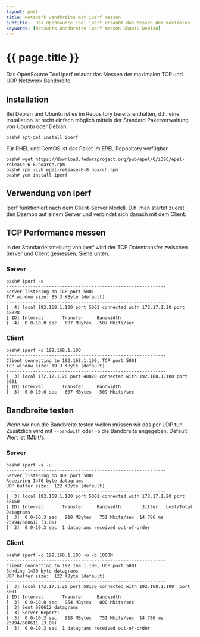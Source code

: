 ```yaml
---
layout: post
title: Netzwerk Bandbreite mit iperf messen
subtitle:  Das OpenSource Tool iperf erlaubt das Messen der maximalen TCP und UDP Netzwerk Bandbreite. Bei Debian und Ubuntu ist es im Repository bereits enthalten.
keywords: [Netzwerk Bandbreite iperf messen Ubuntu Debian]
---
```

# {{ page.title }}

Das OpenSource Tool iperf erlaubt das Messen der maximalen TCP und UDP Netzwerk Bandbreite.

## Installation

Bei Debian und Ubuntu ist es im Repository bereits enthalten, d.h. eine Installation ist recht einfach möglich mittels der Standard Paketverwaltung von Ubuntu oder Debian.

```
bash# apt-get install iperf
```
Für RHEL und CentOS ist das Paket im EPEL Repository verfügbar.

```
bash# wget https://download.fedoraproject.org/pub/epel/6/i386/epel-release-6-8.noarch.rpm
bash# rpm -ivh epel-release-6-8.noarch.rpm
bash# yum install iperf
```

## Verwendung von iperf

Iperf funktioniert nach dem Client-Server Modell. D.h. man startet zuerst den Daemon auf einem Server und verbindet sich danach mit dem Client.

## TCP Performance messen

In der Standardeisntellung von iperf wird der TCP Datentransfer zwischen Server und Client gemessen. Siehe unten.

### Server

```
bash# iperf -s
------------------------------------------------------------
Server listening on TCP port 5001
TCP window size: 85.3 KByte (default)
------------------------------------------------------------
[  4] local 192.168.1.100 port 5001 connected with 172.17.1.20 port 48828
[ ID] Interval       Transfer     Bandwidth
[  4]  0.0-10.0 sec   607 MBytes   507 Mbits/sec
```

### Client

```
bash# iperf -c 192.168.1.100
------------------------------------------------------------
Client connecting to 192.168.1.100, TCP port 5001
TCP window size: 19.3 KByte (default)
------------------------------------------------------------
[  3] local 172.17.1.20 port 48828 connected with 192.168.1.100 port 5001
[ ID] Interval       Transfer     Bandwidth
[  3]  0.0-10.0 sec   607 MBytes   509 Mbits/sec
```

## Bandbreite testen

Wenn wir nun die Bandbreite testen wollen müssen wir das per UDP tun. Zusätzlich wird mit `--bandwith` oder `-b` die Bandbreite angegeben. Default Wert ist 1Mbit/s.

### Server

```
bash# iperf -s -u
------------------------------------------------------------
Server listening on UDP port 5001
Receiving 1470 byte datagrams
UDP buffer size:  122 KByte (default)
------------------------------------------------------------
[  3] local 192.168.1.100 port 5001 connected with 172.17.1.20 port 58150
[ ID] Interval       Transfer     Bandwidth        Jitter   Lost/Total Datagrams
[  3]  0.0-10.3 sec   918 MBytes   751 Mbits/sec  14.786 ms 25994/680611 (3.8%)
[  3]  0.0-10.3 sec  1 datagrams received out-of-order
```

### Client

```
bash# iperf -c 192.168.1.100 -u -b 1000M
------------------------------------------------------------
Client connecting to 192.168.1.100, UDP port 5001
Sending 1470 byte datagrams
UDP buffer size:  122 KByte (default)
------------------------------------------------------------
[  3] local 172.17.1.20 port 58150 connected with 192.168.1.100  port 5001
[ ID] Interval       Transfer     Bandwidth
[  3]  0.0-10.0 sec   954 MBytes   800 Mbits/sec
[  3] Sent 680612 datagrams
[  3] Server Report:
[  3]  0.0-10.3 sec   918 MBytes   751 Mbits/sec  14.786 ms 25994/680611 (3.8%)
[  3]  0.0-10.3 sec  1 datagrams received out-of-order
```
